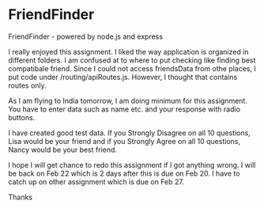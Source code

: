 # FriendFinder
FriendFinder - powered by node.js and express

I really enjoyed this assignment. I liked the way application is organized in different folders. I am confused at to where to put checking like finding best compatibale friend. Since I could not access friendsData from othe places, I put code under /routing/apiRoutes.js. However, I thought that contains routes only.

As I am flying to India tomorrow, I am doing minimum for this assignment. You have to enter data such as name etc. and your response with radio buttons. 

I have created good test data. If you Strongly Disagree on all 10 questions, Lisa would be your friend and if you Strongly Agree on all 10 questions, Nancy would be your best friend.

I hope I will get chance to redo this assignment if I got anything wrong. I will be back on Feb 22 which is 2 days after this is due on Feb 20. I have to catch up on other assignment which is due on Feb 27.

Thanks